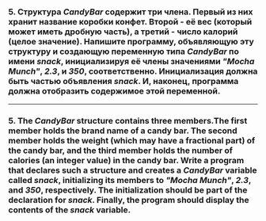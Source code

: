 ### 5. Структура *CandyBar* содержит три члена. Первый из них хранит название коробки конфет. Второй - её вес (который может иметь дробную часть), а третий - число калорий (целое значение). Напишите программу, объявляющую эту структуру и создающую переменную типа *CandyBar* по имени *snack*, инициализируя её члены значениями *"Mocha Munch"*, *2.3*, и *350*, соответственно. Инициализация должна быть частью объявления *snack*. И, наконец, программа должна отобразить содержимое этой переменной.

------------------------------------------------

### 5.  The *CandyBar* structure contains three members.The first member holds the brand name of a candy bar. The second member holds the weight (which may have a fractional part) of the candy bar, and the third member holds the number of calories (an integer value) in the candy bar. Write a program that declares such a structure and creates a *CandyBar* variable called *snack*, initializing its members to *"Mocha Munch"*, *2.3*, and *350*, respectively. The initialization should be part of the declaration for *snack*. Finally, the program should display the contents of the *snack* variable.
